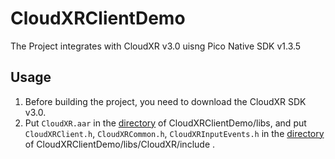 # CloudXRClientDemo

The Project integrates with CloudXR v3.0 uisng Pico Native SDK v1.3.5

## Usage
1. Before building the project, you need to download the CloudXR SDK v3.0.
2. Put ``CloudXR.aar`` in the [directory](https://github.com/picoxr/CloudXRClientDemo/blob/main/libs) of CloudXRClientDemo/libs, and put ``CloudXRClient.h``, ``CloudXRCommon.h``, ``CloudXRInputEvents.h`` in the [directory](https://github.com/picoxr/CloudXRClientDemo/blob/main/libs/CloudXR/include) of CloudXRClientDemo/libs/CloudXR/include .

